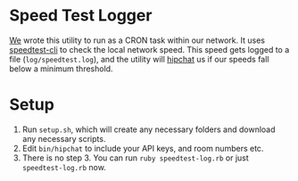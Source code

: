 # Speed Test Logger

[We](https://www.explo.org) wrote this utility to run as a CRON task within our network. It uses [speedtest-cli](https://github.com/sivel/speedtest-cli) to check the local network speed. This speed gets logged to a file (`log/speedtest.log`), and the utility will [hipchat](https://github.com/sivel/speedtest-cli) us if our speeds fall below a minimum threshold.

# Setup

1. Run `setup.sh`, which will create any necessary folders and download any necessary scripts.
2. Edit `bin/hipchat` to include your API keys, and room numbers etc.
3. There is no step 3. You can run `ruby speedtest-log.rb` or just `speedtest-log.rb` now.
